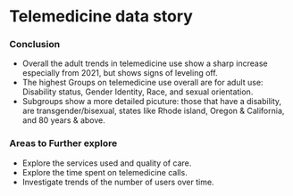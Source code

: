 # Telemedicine data story


### Conclusion
- Overall the adult trends in telemedicine use show a sharp increase especially from 2021, but shows signs of leveling off.
- The highest Groups on telemedicine use overall are for adult use: Disability status, Gender Identity, Race, and sexual orientation.
- Subgroups show a more detailed picuture: those that have a disability, are transgender/bisexual, states like Rhode island, Oregon & California, and 80 years & above.

### Areas to Further explore
- Explore the services used and quality of care.
- Explore the time spent on telemedicine calls.
- Investigate trends of the number of users over time.

